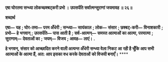 **एषा घोरतमा सन्ध्या लोकच्छश्बट्करी प्रभो ।** **उपसर्पति सर्वात्मन्सुराणां जयमावह ॥ २६॥** 

**शब्दार्थ** 

**एषा—** **यह** **; घोर-तमा—** **परम अँधेरी** **; सन्ध्या—** **सायंकाल** **; लोक—** **संसार** **; छश्बट्-करी—** **विनाशकारी** **; प्रभो—** **हे** **भगवान्** **; उपसर्पति—** **पास आती है** **; सर्व-आत्मन्—** **समस्त आत्माओं का आत्मा, परमात्मा** **; सुराणाम्—** **देवताओं का** **;** **जयम्—** **विजय** **; आवह—** **लाएं।** **.** 

**हे भगवन्, संसार को आच्छादित करने वाली अत्यन्त अँधेरी सन्ध्या वेला निकट आ** **रही है चूँकि आप सभी आत्माओं के आत्मा हैं, अत: आप इसका वध करके देवताओं** **को विजयी बनाएँ।** **** 